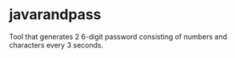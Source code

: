 # javarandpass
Tool that generates 2 6-digit password consisting of numbers and characters every 3 seconds.
